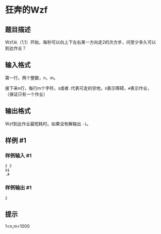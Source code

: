 # 狂奔的Wzf

## 题目描述

Wzf从（1,1）开始，每秒可以向上下左右某一方向走2的次方步，问至少多久可以到达作业？


## 输入格式

第一行，两个整数，n，m。

接下来n行，每行m个字符，`$`或者`.`代表可走的空地，`X`表示障碍，`#`表示作业，（保证只有一个作业）


## 输出格式

Wzf到达作业最短耗时。如果没有解输出 `-1`。

## 样例 #1

### 样例输入 #1
```
2 2
$$
.#
```

### 样例输出 #1

```
2
```

## 提示

1<n,m<1000

